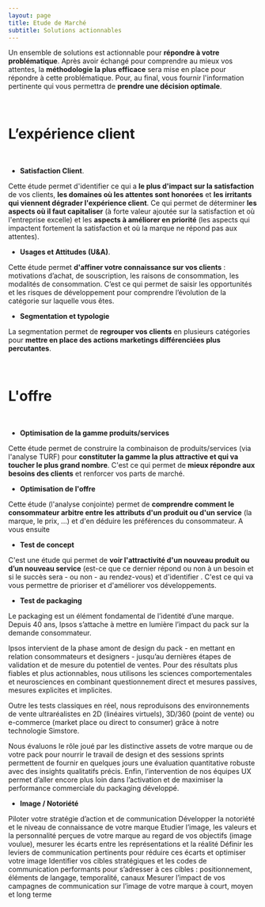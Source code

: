 ```yaml
---
layout: page
title: Etude de Marché
subtitle: Solutions actionnables
---
```


Un ensemble de solutions est actionnable pour **répondre à votre problématique**. Après avoir échangé pour comprendre au mieux vos attentes, la **méthodologie la plus efficace** sera mise en place pour répondre à cette problématique. Pour, au final, vous fournir l'information pertinente qui vous permettra de **prendre une décision optimale**. 

<br/>

<h1>L’expérience client</h1>

<br/>

* **Satisfaction Client**. 

Cette étude permet d'identifier ce qui a **le plus d'impact sur la satisfaction** de vos clients, **les domaines où les attentes sont honorées** et **les irritants qui viennent dégrader l'expérience client**. Ce qui permet de déterminer **les aspects où il faut capitaliser** (à forte valeur ajoutée sur la satisfaction et où l'entreprise excelle) et les **aspects à améliorer en priorité** (les aspects qui impactent fortement la satisfaction et où la marque ne répond pas aux attentes).
	
* **Usages et Attitudes (U&A)**.
	 
Cette étude permet **d'affiner votre connaissance sur vos clients** : motivations d’achat, de souscription, les raisons de consommation, les modalités de consommation. C’est ce qui permet de saisir les opportunités et les risques de développement pour comprendre l’évolution de la catégorie sur laquelle vous êtes.

* **Segmentation et typologie**

La segmentation permet de **regrouper vos clients** en plusieurs catégories pour **mettre en place des actions marketings différenciées plus percutantes**. 

<br/>

<h1>L'offre</h1>

<br/>

* **Optimisation de la gamme produits/services**

Cette étude permet de construire la combinaison de produits/services (via l'analyse TURF) pour **constituter la gamme la plus attractive et qui va toucher le plus grand nombre**. C'est ce qui permet de **mieux répondre aux besoins des clients** et renforcer vos parts de marché. 

* **Optimisation de l'offre**

Cette étude (l'analyse conjointe) permet de **comprendre comment le consommateur arbitre entre les attributs d'un produit ou d'un service** (la marque, le prix, ...) et d'en déduire les préférences du consommateur. A vous ensuite   

* **Test de concept**

C'est une étude qui permet de **voir l'attractivité d'un nouveau produit ou d’un nouveau service** (est-ce que ce dernier répond ou non à un besoin et si le succès sera - ou non - au rendez-vous) et d'identifier . C'est ce qui va vous permettre de prioriser et d'améliorer vos développements. 

* **Test de packaging**

Le packaging est un élément fondamental de l’identité d’une marque. Depuis 40 ans, Ipsos s’attache à mettre en lumière l’impact du pack sur la demande consommateur.

Ipsos intervient de la phase amont de design du pack - en mettant en relation consommateurs et designers - jusqu’au dernières étapes de validation et de mesure du potentiel de ventes. Pour des résultats plus fiables et plus actionnables, nous utilisons les sciences comportementales et neurosciences en combinant questionnement direct et mesures passives, mesures explicites et implicites.

Outre les tests classiques en réel, nous reproduisons des environnements de vente ultraréalistes en 2D (linéaires virtuels), 3D/360 (point de vente) ou e-commerce (market place ou direct to consumer) grâce à notre technologie Simstore.

Nous évaluons le rôle joué par les distinctive assets de votre marque ou de votre pack pour nourrir le travail de design et des sessions sprints permettent de fournir en quelques jours une évaluation quantitative robuste avec des insights qualitatifs précis. Enfin, l’intervention de nos équipes UX permet d’aller encore plus loin dans l’activation et de maximiser la performance commerciale du packaging développé.



* **Image / Notoriété**


Piloter votre stratégie d’action et de communication
Développer la notoriété et le niveau de connaissance de votre marque
Etudier l’image, les valeurs et la personnalité perçues de votre marque au regard de vos objectifs (image voulue), mesurer les écarts entre les représentations et la réalité
Définir les leviers de communication pertinents pour réduire ces écarts et optimiser votre image Identifier vos cibles stratégiques et les codes de communication performants pour s’adresser à ces cibles : positionnement, éléments de langage, temporalité, canaux
Mesurer l’impact de vos campagnes de communication sur l’image de votre marque à court, moyen et long terme
